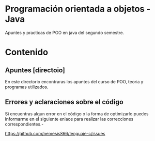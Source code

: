 Programación orientada a objetos - Java
=======================================

Apuntes y practicas de POO en java del segundo semestre.

# Contenido

## Apuntes [directoio]

En este directorio encontraras los apuntes del curso de POO, teoria y programas utilizados.

## Errores y aclaraciones sobre el código

Si encuentras algun error en el código o la forma de optimizarlo puedes informarme en el siguiente enlace para realizar las correcciones correspondientes.-

<a href="https://github.com/nemesis866/Lenguaje-c/issues">https://github.com/nemesis866/lenguaje-c/issues</a>